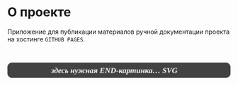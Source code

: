 <div class="navi"><nav id="navi"><!-- js --></nav></div>

# О проекте

Приложение для публикации материалов ручной документации проекта на хостинге `GITHUB PAGES`.







<br>

<span id="az2-img-2" class="img" onclick="imgResize()">![img](assets/svg/000-end.svg)</span>

<script src="assets/js/navi.js"></script>